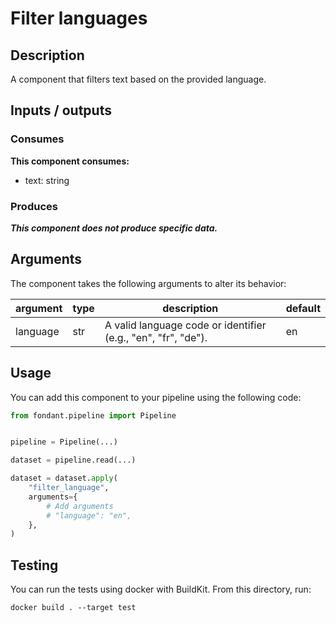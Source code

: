# Filter languages

## Description
A component that filters text based on the provided language.

## Inputs / outputs

### Consumes
**This component consumes:**

- text: string



### Produces

_**This component does not produce specific data.**_


## Arguments

The component takes the following arguments to alter its behavior:

| argument | type | description | default |
| -------- | ---- | ----------- | ------- |
| language | str | A valid language code or identifier (e.g., "en", "fr", "de"). | en |

## Usage

You can add this component to your pipeline using the following code:

```python
from fondant.pipeline import Pipeline


pipeline = Pipeline(...)

dataset = pipeline.read(...)

dataset = dataset.apply(
    "filter_language",
    arguments={
        # Add arguments
        # "language": "en",
    },
)
```

## Testing

You can run the tests using docker with BuildKit. From this directory, run:
```
docker build . --target test
```
